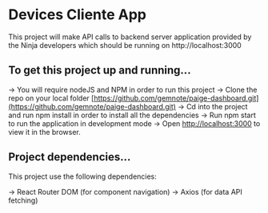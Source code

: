 # Devices Cliente App

This project will make API calls to backend server application provided by the Ninja developers which should be running on http://localhost:3000

## To get this project up and running...

-> You will require nodeJS and NPM in order to run this project
-> Clone the repo on your local folder [https://github.com/gemnote/paige-dashboard.git](https://github.com/gemnote/paige-dashboard.git)
-> Cd into the project and run npm install in order to install all the dependencies
-> Run npm start to run the application in development mode
-> Open [http://localhost:3000](http://localhost:3000) to view it in the browser.

## Project dependencies...

This project use the following dependencies:

-> React Router DOM (for component navigation)
-> Axios (for data API fetching)
